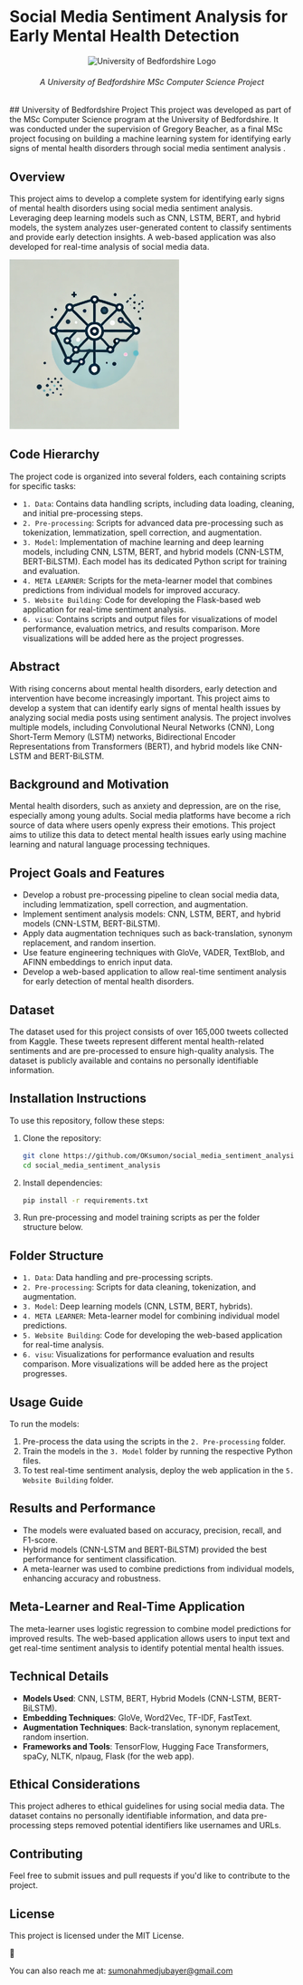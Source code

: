 # Social Media Sentiment Analysis for Early Mental Health Detection
<div align="center">
  <img src="images/university_logo.png" alt="University of Bedfordshire Logo" width="150"/>
  <h6>A University of Bedfordshire MSc Computer Science Project</h6>
</div>
## University of Bedfordshire Project
This project was developed as part of the MSc Computer Science program at the University of Bedfordshire. It was conducted under the supervision of Gregory Beacher, as a final MSc project focusing on building a machine learning system for identifying early signs of mental health disorders through social media sentiment analysis .

## Overview
This project aims to develop a complete system for identifying early signs of mental health disorders using social media sentiment analysis. Leveraging deep learning models such as CNN, LSTM, BERT, and hybrid models, the system analyzes user-generated content to classify sentiments and provide early detection insights. A web-based application was also developed for real-time analysis of social media data.

<img src="images/projectlogo.webp" alt="Project Logo" width="300"/>


## Code Hierarchy
The project code is organized into several folders, each containing scripts for specific tasks:

- `1. Data`: Contains data handling scripts, including data loading, cleaning, and initial pre-processing steps.
- `2. Pre-processing`: Scripts for advanced data pre-processing such as tokenization, lemmatization, spell correction, and augmentation.
- `3. Model`: Implementation of machine learning and deep learning models, including CNN, LSTM, BERT, and hybrid models (CNN-LSTM, BERT-BiLSTM). Each model has its dedicated Python script for training and evaluation.
- `4. META LEARNER`: Scripts for the meta-learner model that combines predictions from individual models for improved accuracy.
- `5. Website Building`: Code for developing the Flask-based web application for real-time sentiment analysis.
- `6. visu`: Contains scripts and output files for visualizations of model performance, evaluation metrics, and results comparison. More visualizations will be added here as the project progresses.

## Abstract
With rising concerns about mental health disorders, early detection and intervention have become increasingly important. This project aims to develop a system that can identify early signs of mental health issues by analyzing social media posts using sentiment analysis. The project involves multiple models, including Convolutional Neural Networks (CNN), Long Short-Term Memory (LSTM) networks, Bidirectional Encoder Representations from Transformers (BERT), and hybrid models like CNN-LSTM and BERT-BiLSTM.

## Background and Motivation
Mental health disorders, such as anxiety and depression, are on the rise, especially among young adults. Social media platforms have become a rich source of data where users openly express their emotions. This project aims to utilize this data to detect mental health issues early using machine learning and natural language processing techniques.

## Project Goals and Features
- Develop a robust pre-processing pipeline to clean social media data, including lemmatization, spell correction, and augmentation.
- Implement sentiment analysis models: CNN, LSTM, BERT, and hybrid models (CNN-LSTM, BERT-BiLSTM).
- Apply data augmentation techniques such as back-translation, synonym replacement, and random insertion.
- Use feature engineering techniques with GloVe, VADER, TextBlob, and AFINN embeddings to enrich input data.
- Develop a web-based application to allow real-time sentiment analysis for early detection of mental health disorders.

## Dataset
The dataset used for this project consists of over 165,000 tweets collected from Kaggle. These tweets represent different mental health-related sentiments and are pre-processed to ensure high-quality analysis. The dataset is publicly available and contains no personally identifiable information.

## Installation Instructions
To use this repository, follow these steps:
1. Clone the repository:
   ```bash
   git clone https://github.com/OKsumon/social_media_sentiment_analysis.git
   cd social_media_sentiment_analysis
   ```
2. Install dependencies:
   ```bash
   pip install -r requirements.txt
   ```
3. Run pre-processing and model training scripts as per the folder structure below.

## Folder Structure
- `1. Data`: Data handling and pre-processing scripts.
- `2. Pre-processing`: Scripts for data cleaning, tokenization, and augmentation.
- `3. Model`: Deep learning models (CNN, LSTM, BERT, hybrids).
- `4. META LEARNER`: Meta-learner model for combining individual model predictions.
- `5. Website Building`: Code for developing the web-based application for real-time analysis.
- `6. visu`: Visualizations for performance evaluation and results comparison. More visualizations will be added here as the project progresses.

## Usage Guide
To run the models:
1. Pre-process the data using the scripts in the `2. Pre-processing` folder.
2. Train the models in the `3. Model` folder by running the respective Python files.
3. To test real-time sentiment analysis, deploy the web application in the `5. Website Building` folder.

## Results and Performance
- The models were evaluated based on accuracy, precision, recall, and F1-score.
- Hybrid models (CNN-LSTM and BERT-BiLSTM) provided the best performance for sentiment classification.
- A meta-learner was used to combine predictions from individual models, enhancing accuracy and robustness.

## Meta-Learner and Real-Time Application
The meta-learner uses logistic regression to combine model predictions for improved results. The web-based application allows users to input text and get real-time sentiment analysis to identify potential mental health issues.

## Technical Details
- **Models Used**: CNN, LSTM, BERT, Hybrid Models (CNN-LSTM, BERT-BiLSTM).
- **Embedding Techniques**: GloVe, Word2Vec, TF-IDF, FastText.
- **Augmentation Techniques**: Back-translation, synonym replacement, random insertion.
- **Frameworks and Tools**: TensorFlow, Hugging Face Transformers, spaCy, NLTK, nlpaug, Flask (for the web app).

## Ethical Considerations
This project adheres to ethical guidelines for using social media data. The dataset contains no personally identifiable information, and data pre-processing steps removed potential identifiers like usernames and URLs.

## Contributing
Feel free to submit issues and pull requests if you'd like to contribute to the project.

## License
This project is licensed under the MIT License.



You can also reach me at: sumonahmedjubayer@gmail.com
